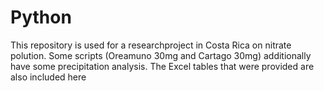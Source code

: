 # Python

This repository is used for a researchproject in Costa Rica on nitrate polution. 
Some scripts (Oreamuno 30mg and Cartago 30mg) additionally have some precipitation analysis.
The Excel tables that were provided are also included here
